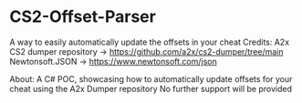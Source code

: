 # CS2-Offset-Parser
A way to easily automatically update the offsets in your cheat
Credits: 
A2x CS2 dumper repository
-> https://github.com/a2x/cs2-dumper/tree/main
Newtonsoft.JSON
-> https://www.newtonsoft.com/json

About:
A C# POC, showcasing how to automatically update offsets for your cheat using the A2x Dumper repository
No further support will be provided
